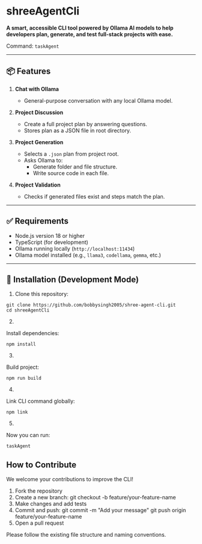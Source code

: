 # shreeAgentCli

**A smart, accessible CLI tool powered by Ollama AI models to help developers plan, generate, and test full-stack projects with ease.**

Command: `taskAgent`

---

## 📦 Features

1. **Chat with Ollama**
   - General-purpose conversation with any local Ollama model.

2. **Project Discussion**
   - Create a full project plan by answering questions.
   - Stores plan as a JSON file in root directory.

3. **Project Generation**
   - Selects a `.json` plan from project root.
   - Asks Ollama to:
     - Generate folder and file structure.
     - Write source code in each file.

4. **Project Validation**
   - Checks if generated files exist and steps match the plan.

---

## ✅ Requirements

- Node.js version 18 or higher
- TypeScript (for development)
- Ollama running locally (`http://localhost:11434`)
- Ollama model installed (e.g., `llama3`, `codellama`, `gemma`, etc.)

---

## 🔧 Installation (Development Mode)

1. Clone this repository:

```
git clone https://github.com/bobbysingh2005/shree-agent-cli.git
cd shreeAgentCli
```
2. 
Install dependencies:
```
npm install
```
3. 
Build project:
```
npm run build
```
4. 
Link CLI command globally:
```
npm link
```
5. 
Now you can run:
```
taskAgent
```


## How to Contribute

We welcome your contributions to improve the CLI!

1. Fork the repository
2. Create a new branch:
   git checkout -b feature/your-feature-name
3. Make changes and add tests
4. Commit and push:
   git commit -m "Add your message"
   git push origin feature/your-feature-name
5. Open a pull request

Please follow the existing file structure and naming conventions.
